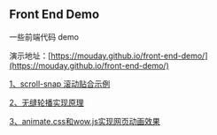 ## Front End Demo

一些前端代码 demo

演示地址：[https://mouday.github.io/front-end-demo/](https://mouday.github.io/front-end-demo/)

[1、scroll-snap 滚动贴合示例](scroll-snap.html)

[2、无缝轮播实现原理](swiper.html)

[3、animate.css和wow.js实现网页动画效果](animate-wow.html)